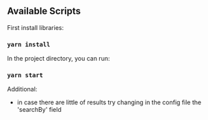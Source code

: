 ## Available Scripts

First install libraries:

### `yarn install`

In the project directory, you can run:

### `yarn start`

Additional: 
   - in case there are little of results try changing in the config file the 
   'searchBy' field
